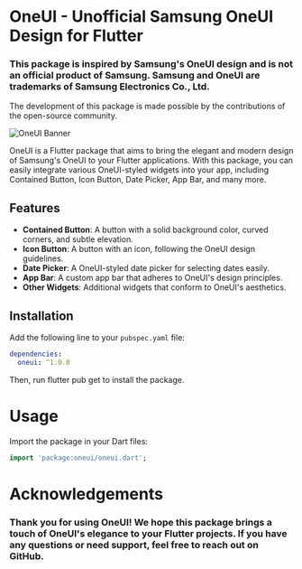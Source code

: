 # OneUI - Unofficial Samsung OneUI Design for Flutter
### This package is inspired by Samsung's OneUI design and is not an official product of Samsung. Samsung and OneUI are trademarks of Samsung Electronics Co., Ltd.

The development of this package is made possible by the contributions of the open-source community.

![OneUI Banner](oneui_banner.png)

OneUI is a Flutter package that aims to bring the elegant and modern design of Samsung's OneUI to your Flutter applications. With this package, you can easily integrate various OneUI-styled widgets into your app, including Contained Button, Icon Button, Date Picker, App Bar, and many more.

## Features

- **Contained Button**: A button with a solid background color, curved corners, and subtle elevation.
- **Icon Button**: A button with an icon, following the OneUI design guidelines.
- **Date Picker**: A OneUI-styled date picker for selecting dates easily.
- **App Bar**: A custom app bar that adheres to OneUI's design principles.
- **Other Widgets**: Additional widgets that conform to OneUI's aesthetics.

## Installation

Add the following line to your `pubspec.yaml` file:

```yaml
dependencies:
  oneui: ^1.0.0
```
Then, run flutter pub get to install the package.

# Usage
Import the package in your Dart files:
```dart
import 'package:oneui/oneui.dart';
```

# Acknowledgements
### Thank you for using OneUI! We hope this package brings a touch of OneUI's elegance to your Flutter projects. If you have any questions or need support, feel free to reach out on GitHub.

